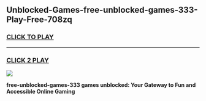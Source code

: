 
## Unblocked-Games-free-unblocked-games-333-Play-Free-708zq
<h3>
<a href="https://premium76.site?title=free-unblocked-games-333&ref=22A">CLICK TO PLAY</a></h3>
<hr>

<h3>
<a href="https://premium76.site?title=free-unblocked-games-333&ref=22A">CLICK 2 PLAY</a>
  
</h3>

<a href="https://premium76.site?title=free-unblocked-games-333&ref=22A"><img src="https://clearcache.store/games.png"></a>


**free-unblocked-games-333 games unblocked: Your Gateway to Fun and Accessible Online Gaming**
